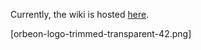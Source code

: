 Currently, the wiki is hosted [here](http://wiki.orbeon.com/forms/).

[orbeon-logo-trimmed-transparent-42.png]